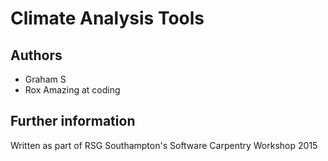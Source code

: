 # Climate Analysis Tools

## Authors

* Graham S
* Rox Amazing at coding

## Further information

Written as part of RSG Southampton's Software Carpentry Workshop 2015
